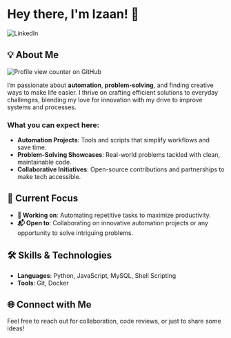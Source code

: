 # Hey there, I'm Izaan! 👋
![LinkedIn](https://img.shields.io/badge/LinkedIn-blue?style=for-the-badge&logo=LinkedIn&logoColor=white)


## 💡 About Me
![Profile view counter on GitHub](https://komarev.com/ghpvc/?username=izaan17)

I’m passionate about **automation**, **problem-solving**, and finding creative ways to make life easier. I thrive on crafting efficient solutions to everyday challenges, blending my love for innovation with my drive to improve systems and processes.

### What you can expect here:
- **Automation Projects**: Tools and scripts that simplify workflows and save time.
- **Problem-Solving Showcases**: Real-world problems tackled with clean, maintainable code.
- **Collaborative Initiatives**: Open-source contributions and partnerships to make tech accessible.


## 🚀 Current Focus
- **🔭 Working on**: Automating repetitive tasks to maximize productivity.
- **📬 Open to**: Collaborating on innovative automation projects or any opportunity to solve intriguing problems.


<!-- ## 📈 My GitHub Stats
![Izaan's GitHub stats](https://github-readme-stats.vercel.app/api?username=Izaan17&show_icons=true&theme=radical) -->


## 🛠️ Skills & Technologies
- **Languages**: Python, JavaScript, MySQL, Shell Scripting
- **Tools**: Git, Docker

## 🌐 Connect with Me
Feel free to reach out for collaboration, code reviews, or just to share some ideas!
